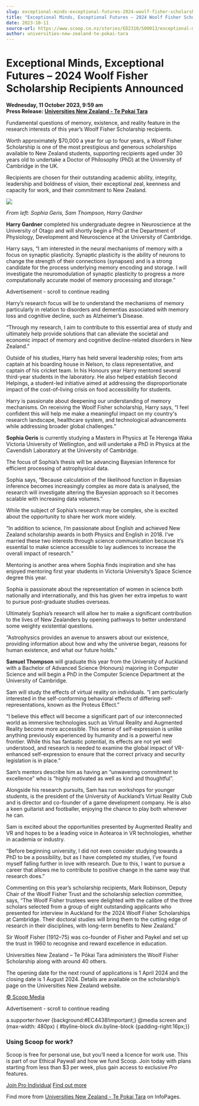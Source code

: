 ```yaml
---
slug: exceptional-minds-exceptional-futures-2024-woolf-fisher-scholarship-recipients-announced
title: "Exceptional Minds, Exceptional Futures – 2024 Woolf Fisher Scholarship Recipients Announced"
date: 2023-10-11
source-url: https://www.scoop.co.nz/stories/ED2310/S00013/exceptional-minds-exceptional-futures-2024-woolf-fisher-scholarship-recipients-announced.htm
author: universities-new-zealand-te-pokai-tara
---
```

Exceptional Minds, Exceptional Futures – 2024 Woolf Fisher Scholarship Recipients Announced
===========================================================================================

**Wednesday, 11 October 2023, 9:59 am**  
**Press Release: [Universities New Zealand - Te Pokai Tara](https://info.scoop.co.nz/Universities_New_Zealand_-_Te_Pokai_Tara)**

Fundamental questions of memory, existence, and reality feature in the research interests of this year’s Woolf Fisher Scholarship recipients.

Worth approximately $70,000 a year for up to four years, a Woolf Fisher Scholarship is one of the most prestigious and generous scholarships available to New Zealand students, supporting recipients aged under 30 years old to undertake a Doctor of Philosophy (PhD) at the University of Cambridge in the UK.

Recipients are chosen for their outstanding academic ability, integrity, leadership and boldness of vision, their exceptional zeal, keenness and capacity for work, and their commitment to New Zealand.

![](https://img.scoop.co.nz/stories/images/2310/4690ac55c3a0150327a8.jpeg)

_From left: Sophia Geris, Sam Thompson, Harry Gardner_

**Harry Gardner** completed his undergraduate degree in Neuroscience at the University of Otago and will shortly begin a PhD at the Department of Physiology, Development and Neuroscience at the University of Cambridge.

Harry says, “I am interested in the neural mechanisms of memory with a focus on synaptic plasticity. Synaptic plasticity is the ability of neurons to change the strength of their connections (synapses) and is a strong candidate for the process underlying memory encoding and storage. I will investigate the neuromodulation of synaptic plasticity to progress a more computationally accurate model of memory processing and storage.”

Advertisement - scroll to continue reading





Harry’s research focus will be to understand the mechanisms of memory particularly in relation to disorders and dementias associated with memory loss and cognitive decline, such as Alzheimer’s Disease.

“Through my research, I aim to contribute to this essential area of study and ultimately help provide solutions that can alleviate the societal and economic impact of memory and cognitive decline-related disorders in New Zealand.”

Outside of his studies, Harry has held several leadership roles; from arts captain at his boarding house in Nelson, to class representative, and captain of his cricket team. In his Honours year Harry mentored several third-year students in the laboratory. He also helped establish Second Helpings, a student-led initiative aimed at addressing the disproportionate impact of the cost-of-living crisis on food accessibility for students.

Harry is passionate about deepening our understanding of memory mechanisms. On receiving the Woolf Fisher scholarship, Harry says, “I feel confident this will help me make a meaningful impact on my country's research landscape, healthcare system, and technological advancements while addressing broader global challenges.”

**Sophia Geris** is currently studying a Masters in Physics at Te Herenga Waka Victoria University of Wellington, and will undertake a PhD in Physics at the Cavendish Laboratory at the University of Cambridge.

The focus of Sophia’s thesis will be advancing Bayesian Inference for efficient processing of astrophysical data.

Sophia says, “Because calculation of the likelihood function in Bayesian inference becomes increasingly complex as more data is analysed, the research will investigate altering the Bayesian approach so it becomes scalable with increasing data volumes.”

While the subject of Sophia’s research may be complex, she is excited about the opportunity to share her work more widely.

“In addition to science, I’m passionate about English and achieved New Zealand scholarship awards in both Physics and English in 2018. I’ve married these two interests through science communication because it’s essential to make science accessible to lay audiences to increase the overall impact of research.”

Mentoring is another area where Sophia finds inspiration and she has enjoyed mentoring first year students in Victoria University’s Space Science degree this year.

Sophia is passionate about the representation of women in science both nationally and internationally, and this has given her extra impetus to want to pursue post-graduate studies overseas.

Ultimately Sophia’s research will allow her to make a significant contribution to the lives of New Zealanders by opening pathways to better understand some weighty existential questions.

“Astrophysics provides an avenue to answers about our existence, providing information about how and why the universe began, reasons for human existence, and what our future holds.”

**Samuel Thompson** will graduate this year from the University of Auckland with a Bachelor of Advanced Science (Honours) majoring in Computer Science and will begin a PhD in the Computer Science Department at the University of Cambridge.

Sam will study the effects of virtual reality on individuals. “I am particularly interested in the self-conforming behavioral effects of differing self-representations, known as the Proteus Effect.”

“I believe this effect will become a significant part of our interconnected world as immersive technologies such as Virtual Reality and Augmented Reality become more accessible. This sense of self-expression is unlike anything previously experienced by humanity and is a powerful new frontier. While this has fantastic potential, its effects are not yet well understood, and research is needed to examine the global impact of VR-enhanced self-expression to ensure that the correct privacy and security legislation is in place.”

Sam’s mentors describe him as having an “unwavering commitment to excellence” who is “highly motivated as well as kind and thoughtful”.

Alongside his research pursuits, Sam has run workshops for younger students, is the president of the University of Auckland’s Virtual Reality Club and is director and co-founder of a game development company. He is also a keen guitarist and footballer, enjoying the chance to play both whenever he can.

Sam is excited about the opportunities presented by Augmented Reality and VR and hopes to be a leading voice in Aotearoa in VR technologies, whether in academia or industry.

“Before beginning university, I did not even consider studying towards a PhD to be a possibility, but as I have completed my studies, I’ve found myself falling further in love with research. Due to this, I want to pursue a career that allows me to contribute to positive change in the same way that research does.”

Commenting on this year’s scholarship recipients, Mark Robinson, Deputy Chair of the Woolf Fisher Trust and the scholarship selection committee, says, “The Woolf Fisher trustees were delighted with the calibre of the three scholars selected from a group of eight outstanding applicants who presented for interview in Auckland for the 2024 Woolf Fisher Scholarships at Cambridge. Their doctoral studies will bring them to the cutting edge of research in their disciplines, with long-term benefits to New Zealand.”

  
Sir Woolf Fisher (1912–75) was co-founder of Fisher and Paykel and set up the trust in 1960 to recognise and reward excellence in education.

Universities New Zealand – Te Pōkai Tara administers the Woolf Fisher Scholarship along with around 40 others.

The opening date for the next round of applications is 1 April 2024 and the closing date is 1 August 2024. Details are available on the scholarship’s page on the Universities New Zealand website.

[© Scoop Media](http://www.scoop.co.nz/about/terms.html)  

Advertisement - scroll to continue reading



a.supporter:hover {background:#EC4438!important;} @media screen and (max-width: 480px) { #byline-block div.byline-block {padding-right:16px;}}

### Using Scoop for work?

Scoop is free for personal use, but you’ll need a licence for work use. This is part of our Ethical Paywall and how we fund Scoop. Join today with plans starting from less than $3 per week, plus gain access to exclusive _Pro_ features.  
  
[Join Pro Individual](https://pro.scoop.co.nz/Individual/?from=ProIn24) [Find out more](https://pro.scoop.co.nz/using-scoop-for-work/?from=ProIn24)

Find more from [Universities New Zealand - Te Pokai Tara](https://info.scoop.co.nz/Universities_New_Zealand_-_Te_Pokai_Tara) on InfoPages.